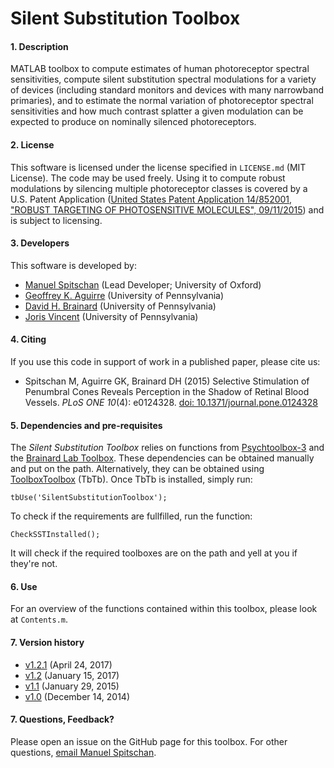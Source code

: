 # Silent Substitution Toolbox

#### 1. Description
MATLAB toolbox to compute estimates of human photoreceptor spectral sensitivities, compute silent substitution spectral modulations for a variety of devices (including standard monitors and devices with many narrowband primaries), and to estimate the normal variation of photoreceptor spectral sensitivities and how much contrast splatter a given modulation can be expected to produce on nominally silenced photoreceptors.

#### 2. License
This software is licensed under the license specified in `LICENSE.md` (MIT License). The code may be used freely. Using it to compute robust modulations by silencing multiple photoreceptor classes is covered by a U.S. Patent Application ([United States Patent Application 14/852001, "ROBUST TARGETING OF PHOTOSENSITIVE MOLECULES", 09/11/2015](http://www.freepatentsonline.com/y2016/0073922.html)) and is subject to licensing.

#### 3. Developers
This software is developed by: 
* [Manuel Spitschan](https://github.com/spitschan) (Lead Developer; University of Oxford)
* [Geoffrey K. Aguirre](https://github.com/gkaguirre) (University of Pennsylvania)
* [David H. Brainard](https://github.com/DavidBrainard) (University of Pennsylvania)
* [Joris Vincent](https://github.com/JorisVincent) (University of Pennsylvania)

#### 4. Citing
If you use this code in support of work in a published paper, please cite us:

* Spitschan M, Aguirre GK, Brainard DH (2015) Selective Stimulation of Penumbral Cones Reveals Perception in the Shadow of Retinal Blood Vessels. _PLoS ONE 10_(4): e0124328. [doi: 10.1371/journal.pone.0124328](http://journals.plos.org/plosone/article?id=10.1371/journal.pone.0124328)

#### 5. Dependencies and pre-requisites
The *Silent Substitution Toolbox* relies on functions from [Psychtoolbox-3](https://github.com/Psychtoolbox-3/Psychtoolbox-3) and the [Brainard Lab Toolbox](https://github.com/BrainardLab/BrainardLabToolbox). These dependencies can be obtained manually and put on the path. Alternatively, they can be obtained using [ToolboxToolbox](https://github.com/ToolboxHub/ToolboxToolbox) (TbTb). Once TbTb is installed, simply run:

```
tbUse('SilentSubstitutionToolbox');
```

To check if the requirements are fullfilled, run the function:

```
CheckSSTInstalled();
```

It will check if the required toolboxes are on the path and yell at you if they're not.

#### 6. Use
For an overview of the functions contained within this toolbox, please look at `Contents.m`.

#### 7. Version history

* [v1.2.1](https://github.com/spitschan/SilentSubstitutionToolbox/releases/tag/v1.2.1) (April 24, 2017)
* [v1.2](https://github.com/spitschan/SilentSubstitutionToolbox/releases/tag/v1.2) (January 15, 2017)
* [v1.1](https://github.com/spitschan/SilentSubstitutionToolbox/releases/tag/v1.1) (January 29, 2015)
* [v1.0](https://github.com/spitschan/SilentSubstitutionToolbox/releases/tag/v1.0) (December 14, 2014)

#### 7. Questions, Feedback?
Please open an issue on the GitHub page for this toolbox. For other questions, [email Manuel Spitschan](mailto:manuel.spitschan@psy.ox.ac.uk).
